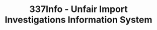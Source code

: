 ---
bigquery: https://console.cloud.google.com/bigquery?p=patents-public-data&d=usitc_investigations&page=dataset&project=sheets-management-319211
citation: US International Trade Commission 337Info Unfair Import Investigations Information
  System
contributors: US International Trade Comission
cost: None
description: US International Trade Commission 337Info Unfair Import Investigations
  Information System contains data on investigations done under Section 337. Section
  337 declares the infringement of certain statutory intellectual property rights
  and other forms of unfair competition in import trade to be unlawful practices.
  Most Section 337 investigations involve allegations of patent or registered trademark
  infringement.
documentation: FAQ and tutorial available on the site
last_edit: 04/08/2022, 20:59:57
location: https://pubapps2.usitc.gov/337external/
maintained_by: US International Trade Comission
schema_fields:
- complainant
- invUnfairAct
- finalDetViolation
- teoIdDueDate
- htsNumbers
- finalDetNoViolation
- title
- teoProceedingInvolved
- issueDateOtherNonFinal
- cafcAppeals
- patentNumbers
- finalIdOnViolationIssue
- startDateMarkmanHearing
- teoReliefGranted
- respondent
- id
- lastUpdated
- dateComplaintFiled
- actualStartDateEvidHear
- actualEndDateEvidHear
- internalRemand
- aljAssigned
- docketNo
- investigationType
- gcAttorney
- ouiiAttorney
- teoIdIssueDate
- publication_number
- targetDate
- endDateMarkmanHearing
- patentNumber
- scheduledEndDateEvidHear
- investigationTermDate
- investigationNo
- copyrightNumbers
- currentActiveALJ
- currentStatus
- finalIdOnViolationDue
- ouiiParticipation
- markmanHearing
- scheduledStartDateEvidHear
- dateCreated
- trademarkNumbers
- dateOfPublicationFrNotice
shortname: unfair_import_investigations
tags:
- import
- legal
- trade
timeframe: 2008-2021 (prior to 2008 downloadable as a JSON file)
title: 337Info - Unfair Import Investigations Information System
uuid: 2721f5ec-e599-4890-9265-9706719fc71e
---